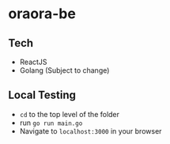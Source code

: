 # oraora-be

## Tech
- ReactJS 
- Golang (Subject to change)

## Local Testing

- `cd` to the top level of the folder
- run `go run main.go`
- Navigate to `localhost:3000` in your browser
